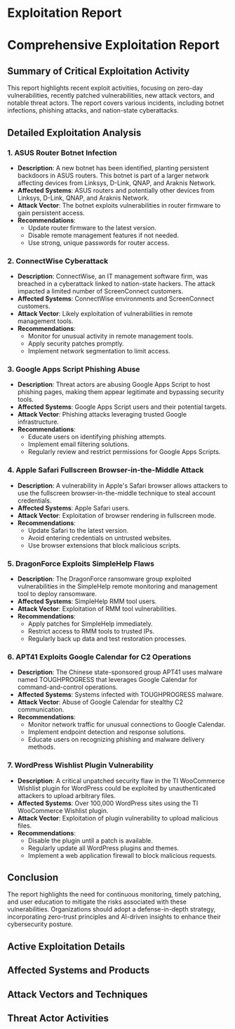 # Exploitation Report

# Comprehensive Exploitation Report

## Summary of Critical Exploitation Activity

This report highlights recent exploit activities, focusing on zero-day vulnerabilities, recently patched vulnerabilities, new attack vectors, and notable threat actors. The report covers various incidents, including botnet infections, phishing attacks, and nation-state cyberattacks.

## Detailed Exploitation Analysis

### 1. ASUS Router Botnet Infection

- **Description**: A new botnet has been identified, planting persistent backdoors in ASUS routers. This botnet is part of a larger network affecting devices from Linksys, D-Link, QNAP, and Araknis Network.
- **Affected Systems**: ASUS routers and potentially other devices from Linksys, D-Link, QNAP, and Araknis Network.
- **Attack Vector**: The botnet exploits vulnerabilities in router firmware to gain persistent access.
- **Recommendations**: 
  - Update router firmware to the latest version.
  - Disable remote management features if not needed.
  - Use strong, unique passwords for router access.

### 2. ConnectWise Cyberattack

- **Description**: ConnectWise, an IT management software firm, was breached in a cyberattack linked to nation-state hackers. The attack impacted a limited number of ScreenConnect customers.
- **Affected Systems**: ConnectWise environments and ScreenConnect customers.
- **Attack Vector**: Likely exploitation of vulnerabilities in remote management tools.
- **Recommendations**: 
  - Monitor for unusual activity in remote management tools.
  - Apply security patches promptly.
  - Implement network segmentation to limit access.

### 3. Google Apps Script Phishing Abuse

- **Description**: Threat actors are abusing Google Apps Script to host phishing pages, making them appear legitimate and bypassing security tools.
- **Affected Systems**: Google Apps Script users and their potential targets.
- **Attack Vector**: Phishing attacks leveraging trusted Google infrastructure.
- **Recommendations**: 
  - Educate users on identifying phishing attempts.
  - Implement email filtering solutions.
  - Regularly review and restrict permissions for Google Apps Scripts.

### 4. Apple Safari Fullscreen Browser-in-the-Middle Attack

- **Description**: A vulnerability in Apple's Safari browser allows attackers to use the fullscreen browser-in-the-middle technique to steal account credentials.
- **Affected Systems**: Apple Safari users.
- **Attack Vector**: Exploitation of browser rendering in fullscreen mode.
- **Recommendations**: 
  - Update Safari to the latest version.
  - Avoid entering credentials on untrusted websites.
  - Use browser extensions that block malicious scripts.

### 5. DragonForce Exploits SimpleHelp Flaws

- **Description**: The DragonForce ransomware group exploited vulnerabilities in the SimpleHelp remote monitoring and management tool to deploy ransomware.
- **Affected Systems**: SimpleHelp RMM tool users.
- **Attack Vector**: Exploitation of RMM tool vulnerabilities.
- **Recommendations**: 
  - Apply patches for SimpleHelp immediately.
  - Restrict access to RMM tools to trusted IPs.
  - Regularly back up data and test restoration processes.

### 6. APT41 Exploits Google Calendar for C2 Operations

- **Description**: The Chinese state-sponsored group APT41 uses malware named TOUGHPROGRESS that leverages Google Calendar for command-and-control operations.
- **Affected Systems**: Systems infected with TOUGHPROGRESS malware.
- **Attack Vector**: Abuse of Google Calendar for stealthy C2 communication.
- **Recommendations**: 
  - Monitor network traffic for unusual connections to Google Calendar.
  - Implement endpoint detection and response solutions.
  - Educate users on recognizing phishing and malware delivery methods.

### 7. WordPress Wishlist Plugin Vulnerability

- **Description**: A critical unpatched security flaw in the TI WooCommerce Wishlist plugin for WordPress could be exploited by unauthenticated attackers to upload arbitrary files.
- **Affected Systems**: Over 100,000 WordPress sites using the TI WooCommerce Wishlist plugin.
- **Attack Vector**: Exploitation of plugin vulnerability to upload malicious files.
- **Recommendations**: 
  - Disable the plugin until a patch is available.
  - Regularly update all WordPress plugins and themes.
  - Implement a web application firewall to block malicious requests.

## Conclusion

The report highlights the need for continuous monitoring, timely patching, and user education to mitigate the risks associated with these vulnerabilities. Organizations should adopt a defense-in-depth strategy, incorporating zero-trust principles and AI-driven insights to enhance their cybersecurity posture.

## Active Exploitation Details



## Affected Systems and Products



## Attack Vectors and Techniques



## Threat Actor Activities

 